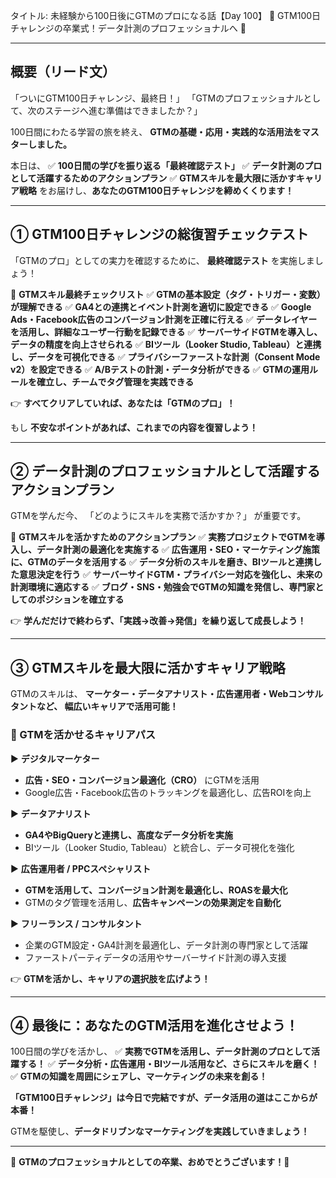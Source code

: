 タイトル: 未経験から100日後にGTMのプロになる話【Day 100】
🎉 GTM100日チャレンジの卒業式！データ計測のプロフェッショナルへ 🎉

---

## **概要（リード文）**

「ついにGTM100日チャレンジ、最終日！」
「GTMのプロフェッショナルとして、次のステージへ進む準備はできましたか？」

100日間にわたる学習の旅を終え、
**GTMの基礎・応用・実践的な活用法をマスターしました。**

本日は、
✅ **100日間の学びを振り返る「最終確認テスト」**
✅ **データ計測のプロとして活躍するためのアクションプラン**
✅ **GTMスキルを最大限に活かすキャリア戦略**
をお届けし、**あなたのGTM100日チャレンジを締めくくります！**

---

## **① GTM100日チャレンジの総復習チェックテスト**

「GTMのプロ」としての実力を確認するために、
**最終確認テスト** を実施しましょう！

📌 **GTMスキル最終チェックリスト**
✅ **GTMの基本設定（タグ・トリガー・変数）が理解できる**
✅ **GA4との連携とイベント計測を適切に設定できる**
✅ **Google Ads・Facebook広告のコンバージョン計測を正確に行える**
✅ **データレイヤーを活用し、詳細なユーザー行動を記録できる**
✅ **サーバーサイドGTMを導入し、データの精度を向上させられる**
✅ **BIツール（Looker Studio, Tableau）と連携し、データを可視化できる**
✅ **プライバシーファーストな計測（Consent Mode v2）を設定できる**
✅ **A/Bテストの計測・データ分析ができる**
✅ **GTMの運用ルールを確立し、チームでタグ管理を実践できる**

👉 **すべてクリアしていれば、あなたは「GTMのプロ」！**

もし **不安なポイントがあれば、これまでの内容を復習しよう！**

---

## **② データ計測のプロフェッショナルとして活躍するアクションプラン**

GTMを学んだ今、
「どのようにスキルを実務で活かすか？」 が重要です。

📌 **GTMスキルを活かすためのアクションプラン**
✅ **実務プロジェクトでGTMを導入し、データ計測の最適化を実施する**
✅ **広告運用・SEO・マーケティング施策に、GTMのデータを活用する**
✅ **データ分析のスキルを磨き、BIツールと連携した意思決定を行う**
✅ **サーバーサイドGTM・プライバシー対応を強化し、未来の計測環境に適応する**
✅ **ブログ・SNS・勉強会でGTMの知識を発信し、専門家としてのポジションを確立する**

👉 **学んだだけで終わらず、「実践→改善→発信」を繰り返して成長しよう！**

---

## **③ GTMスキルを最大限に活かすキャリア戦略**

GTMのスキルは、
**マーケター・データアナリスト・広告運用者・Webコンサルタントなど、
幅広いキャリアで活用可能！**

### **🔹 GTMを活かせるキャリアパス**

▶ **デジタルマーケター**
- **広告・SEO・コンバージョン最適化（CRO）** にGTMを活用
- Google広告・Facebook広告のトラッキングを最適化し、広告ROIを向上

▶ **データアナリスト**
- **GA4やBigQueryと連携し、高度なデータ分析を実施**
- BIツール（Looker Studio, Tableau）と統合し、データ可視化を強化

▶ **広告運用者 / PPCスペシャリスト**
- **GTMを活用して、コンバージョン計測を最適化し、ROASを最大化**
- GTMのタグ管理を活用し、**広告キャンペーンの効果測定を自動化**

▶ **フリーランス / コンサルタント**
- 企業のGTM設定・GA4計測を最適化し、データ計測の専門家として活躍
- ファーストパーティデータの活用やサーバーサイド計測の導入支援

👉 **GTMを活かし、キャリアの選択肢を広げよう！**

---

## **④ 最後に：あなたのGTM活用を進化させよう！**

100日間の学びを活かし、
✅ **実務でGTMを活用し、データ計測のプロとして活躍する！**
✅ **データ分析・広告運用・BIツール活用など、さらにスキルを磨く！**
✅ **GTMの知識を周囲にシェアし、マーケティングの未来を創る！**

**「GTM100日チャレンジ」は今日で完結ですが、データ活用の道はここからが本番！**

GTMを駆使し、**データドリブンなマーケティングを実践していきましょう！**

---

🎊 **GTMのプロフェッショナルとしての卒業、おめでとうございます！🎊**

